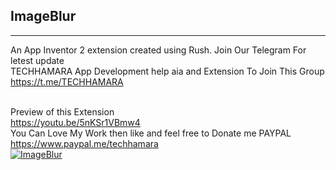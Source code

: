 ## ImageBlur
---
An App Inventor 2 extension created using Rush.
Join Our Telegram For letest update<br>TECHHAMARA
App Development help aia and Extension To Join This Group
https://t.me/TECHHAMARA

<br> Preview of this Extension
<br>https://youtu.be/5nKSr1VBmw4
<br>
You Can Love My Work then like and feel free to Donate me PAYPAL
<br>https://www.paypal.me/techhamara
<br>
[![ImageBlur](https://img.youtube.com/vi/5nKSr1VBmw4/0.jpg)](https://www.youtube.com/watch?v=5nKSr1VBmw4?=autoplay)
